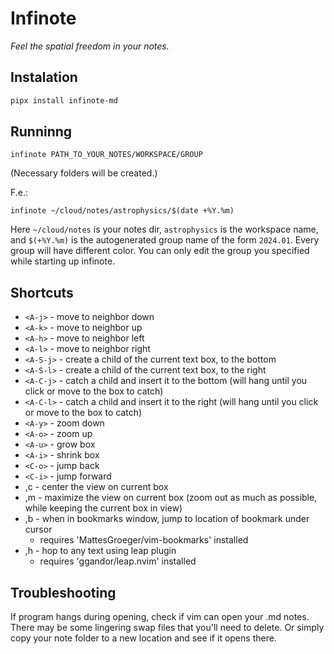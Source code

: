 # Infinote

*Feel the spatial freedom in your notes.*

## Instalation

```bash
pipx install infinote-md
```

## Runninng

```
infinote PATH_TO_YOUR_NOTES/WORKSPACE/GROUP
```

(Necessary folders will be created.)

F.e.:
```
infinote ~/cloud/notes/astrophysics/$(date +%Y.%m)
```

Here `~/cloud/notes` is your notes dir, `astrophysics` is the workspace name, and `$(+%Y.%m)` is the autogenerated group name of the form `2024.01`. Every group will have different color. You can only edit the group you specified while starting up infinote.

## Shortcuts
- `<A-j>` - move to neighbor down
- `<A-k>` - move to neighbor up
- `<A-h>` - move to neighbor left
- `<A-l>` - move to neighbor right
- `<A-S-j>` - create a child of the current text box, to the bottom
- `<A-S-l>` - create a child of the current text box, to the right
- `<A-C-j>` - catch a child and insert it to the bottom (will hang until you click or move to the box to catch)
- `<A-C-l>` - catch a child and insert it to the right (will hang until you click or move to the box to catch)
- `<A-y>` - zoom down
- `<A-o>` - zoom up
- `<A-u>` - grow box
- `<A-i>` - shrink box
- `<C-o>` - jump back
- `<C-i>` - jump forward
- ,c - center the view on current box
- ,m - maximize the view on current box (zoom out as much as possible, while keeping the current box in view)
- ,b - when in bookmarks window, jump to location of bookmark under cursor
    - requires 'MattesGroeger/vim-bookmarks' installed
- ,h - hop to any text using leap plugin
    - requires 'ggandor/leap.nvim' installed

## Troubleshooting

If program hangs during opening, check if vim can open your .md notes. There may be some lingering swap files that you'll need to delete. Or simply copy your note folder to a new location and see if it opens there.

